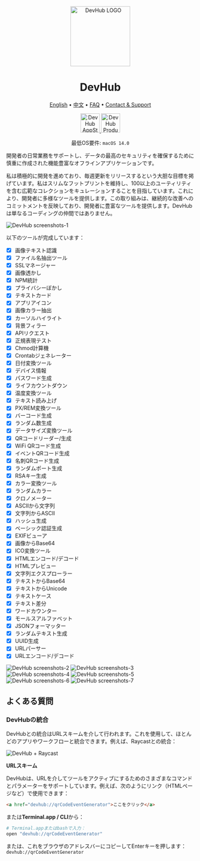 <div align="center">
	<br />
	<br />
	<img src="./assets/logo.png" alt="DevHub LOGO" width="160" height="160">
	<h1>DevHub</h1>
  <!--rehype:style=border: 0;-->
  <p>
		<a href="./README.md">English</a> • 
		<a href="./README.zh.md">中文</a> • 
		<a href="#よくある質問">FAQ</a> • 
		<a target="_blank" href="https://wangchujiang.com/#/contact">Contact & Support</a>
  </p>
  <p>
    <a target="_blank" href="https://apps.apple.com/app/devhub/id6476452351" title="DevHub AppStore"><img alt="DevHub AppStore" src="https://jaywcjlove.github.io/sb/download/macos.svg" height="51">
    </a>
    <a target="_blank" href="https://www.producthunt.com/posts/devhub-6?utm_source=badge-featured&amp;utm_medium=badge&amp;souce=badge-devhub-6"><img alt="DevHub Product Hunt" src="https://api.producthunt.com/widgets/embed-image/v1/featured.svg?post_id=436362&theme=light" height="51">
    </a>
  </p>
</div>

<div align="center">

最低OS要件: `macOS 14.0`

</div>

開発者の日常業務をサポートし、データの最高のセキュリティを確保するために慎重に作成された機能豊富なオフラインアプリケーションです。

私は積極的に開発を進めており、毎週更新をリリースするという大胆な目標を掲げています。私はスリムなフットプリントを維持し、100以上のユーティリティを含む広範なコレクションをキュレーションすることを目指しています。これにより、開発者に多様なツールを提供します。この取り組みは、継続的な改善へのコミットメントを反映しており、開発者に豊富なツールを提供します。DevHubは単なるコーディングの仲間ではありません。

![DevHub screenshots-1](./assets/screenshots-1.png)

以下のツールが完成しています：

- [x] 画像テキスト認識
- [x] ファイル名抽出ツール
- [x] SSLマネージャー
- [x] 画像透かし
- [x] NPM統計
- [x] プライバシーぼかし
- [x] テキストカード
- [x] アプリアイコン
- [x] 画像カラー抽出
- [x] カーソルハイライト
- [x] 背景フィラー
- [x] APIリクエスト
- [x] 正規表現テスト
- [x] Chmod計算機
- [x] Crontabジェネレーター
- [x] 日付変換ツール
- [x] デバイス情報
- [x] パスワード生成
- [x] ライフカウントダウン
- [x] 温度変換ツール
- [x] テキスト読み上げ
- [x] PX/REM変換ツール
- [x] バーコード生成
- [x] ランダム数生成
- [x] データサイズ変換ツール
- [x] QRコードリーダー/生成
- [x] WiFi QRコード生成
- [x] イベントQRコード生成
- [x] 名刺QRコード生成
- [x] ランダムポート生成
- [x] RSAキー生成
- [x] カラー変換ツール
- [x] ランダムカラー
- [x] クロノメーター
- [x] ASCIIから文字列
- [x] 文字列からASCII
- [x] ハッシュ生成
- [x] ベーシック認証生成
- [x] EXIFビューア
- [x] 画像からBase64
- [x] ICO変換ツール
- [x] HTMLエンコード/デコード
- [x] HTMLプレビュー
- [x] 文字列エクスプローラー
- [x] テキストからBase64
- [x] テキストからUnicode
- [x] テキストケース
- [x] テキスト差分
- [x] ワードカウンター
- [x] モールスアルファベット
- [x] JSONフォーマッター
- [x] ランダムテキスト生成
- [x] UUID生成
- [x] URLパーサー
- [x] URLエンコード/デコード

![DevHub screenshots-2](./assets/screenshots-2.png)
![DevHub screenshots-3](./assets/screenshots-3.png)
![DevHub screenshots-4](./assets/screenshots-4.png)
![DevHub screenshots-5](./assets/screenshots-5.png)
![DevHub screenshots-6](./assets/screenshots-6.png)
![DevHub screenshots-7](./assets/screenshots-7.png)

## よくある質問

### DevHubの統合

DevHubとの統合はURLスキームを介して行われます。これを使用して、ほとんどのアプリやワークフローと統合できます。例えば、Raycastとの統合：

![DevHub + Raycast](./assets/raycast.png)

**URLスキーム**

DevHubは、URLを介してツールをアクティブにするためのさまざまなコマンドとパラメーターをサポートしています。例えば、次のようにリンク（HTMLページなど）で使用できます：

```html
<a href="devhub://qrCodeEventGenerator">ここをクリック</a>
```

または**Terminal.app / CLI**から：

```bash
# Terminal.appまたはbashで入力：
open "devhub://qrCodeEventGenerator"
```

または、これをブラウザのアドレスバーにコピーしてEnterキーを押します： `devhub://qrCodeEventGenerator`

<!--idoc:config:
title: 開発者統合ツール - 
-->
